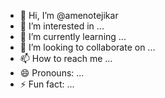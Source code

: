 - 👋 Hi, I’m @amenotejikar
- 👀 I’m interested in ...
- 🌱 I’m currently learning ...
- 💞️ I’m looking to collaborate on ...
- 📫 How to reach me ...
- 😄 Pronouns: ...
- ⚡ Fun fact: ...

<!---
amenotejikar/amenotejikar is a ✨ special ✨ repository because its `README.md` (this file) appears on your GitHub profile.
You can click the Preview link to take a look at your changes.
--->
